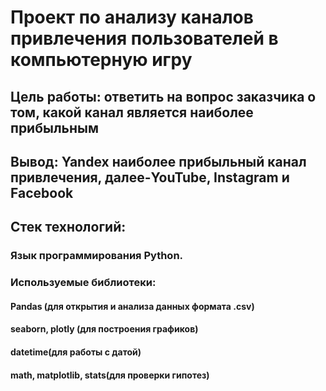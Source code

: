 # Проект по анализу каналов привлечения пользователей в компьютерную игру
## Цель работы: ответить на вопрос заказчика о том, какой канал является наиболее прибыльным
## Вывод: Yandex наиболее прибыльный канал привлечения, далее-YouTube, Instagram и Facebook
## Стек технологий:
### Язык программирования Python.
### Используемые библиотеки:
#### Pandas (для открытия и анализа данных формата .csv)
#### seaborn, plotly (для построения графиков)
#### datetime(для работы с датой)
#### math, matplotlib, stats(для проверки гипотез)
